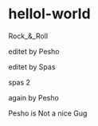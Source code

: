 # hellol-world
Rock_&_Roll


editet by Pesho

editet by Spas


spas 2

again by Pesho

Pesho is Not a nice Gug


